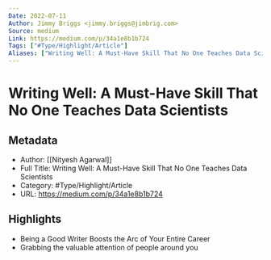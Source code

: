 ```yaml
---
Date: 2022-07-11
Author: Jimmy Briggs <jimmy.briggs@jimbrig.com>
Source: medium
Link: https://medium.com/p/34a1e8b1b724
Tags: ["#Type/Highlight/Article"]
Aliases: ["Writing Well: A Must-Have Skill That No One Teaches Data Scientists", "Writing Well: A Must-Have Skill That No One Teaches Data Scientists"]
---
```

# Writing Well: A Must-Have Skill That No One Teaches Data Scientists

## Metadata
- Author: [[Nityesh Agarwal]]
- Full Title: Writing Well: A Must-Have Skill That No One Teaches Data Scientists
- Category: #Type/Highlight/Article
- URL: https://medium.com/p/34a1e8b1b724

## Highlights
- Being a Good Writer Boosts the Arc of Your Entire Career
- Grabbing the valuable attention of people around you
